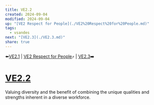 ```yaml
---
title: VE2.2
created: 2024-09-04
modified: 2024-09-04
up: "[VE2 Respect for People](./VE2%20Respect%20for%20People.md)"
tags:
  - vsandes
next: "[VE2.3](./VE2.3.md)"
share: true
---
```

⬅️[VE2.1](./VE2.1.md) | [VE2 Respect for People](./VE2%20Respect%20for%20People.md)⤴️ | [VE2.3](./VE2.3.md)➡️
# [VE2.2](VE2.2.md)
Valuing diversity and the benefit of combining the unique qualities and strengths inherent in a diverse workforce.
